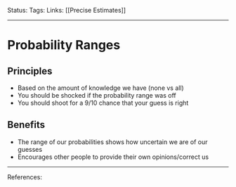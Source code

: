 Status:
Tags:
Links: [[Precise Estimates]]
___
# Probability Ranges
## Principles
- Based on the amount of knowledge we have (none vs all)
- You should be shocked if the probability range was off
- You should shoot for a 9/10 chance that your guess is right
## Benefits
- The range of our probabilities shows how uncertain we are of our guesses
-  Encourages other people to provide their own opinions/correct us
___
References: